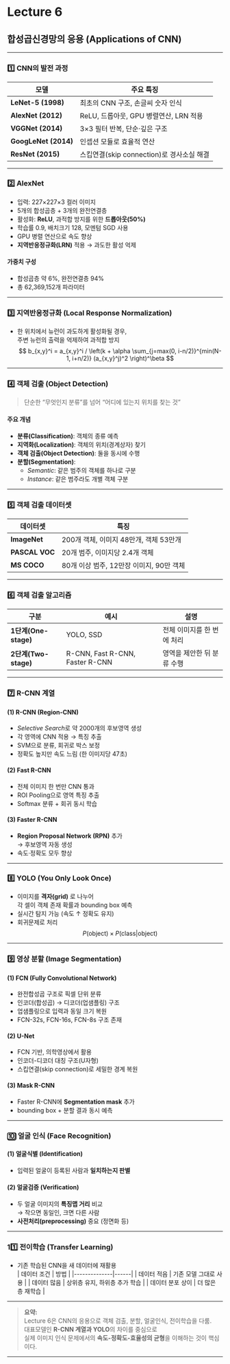 # Lecture 6  
## 합성곱신경망의 응용 (Applications of CNN)

---

### 1️⃣ CNN의 발전 과정
| 모델 | 주요 특징 |
|------|-----------|
| **LeNet-5 (1998)** | 최초의 CNN 구조, 손글씨 숫자 인식 |
| **AlexNet (2012)** | ReLU, 드롭아웃, GPU 병렬연산, LRN 적용 |
| **VGGNet (2014)** | 3×3 필터 반복, 단순·깊은 구조 |
| **GoogLeNet (2014)** | 인셉션 모듈로 효율적 연산 |
| **ResNet (2015)** | 스킵연결(skip connection)로 경사소실 해결 |

---

### 2️⃣ AlexNet
- 입력: 227×227×3 컬러 이미지  
- 5개의 합성곱층 + 3개의 완전연결층  
- 활성화: **ReLU**, 과적합 방지를 위한 **드롭아웃(50%)**  
- 학습률 0.9, 배치크기 128, 모멘텀 SGD 사용  
- GPU 병렬 연산으로 속도 향상  
- **지역반응정규화(LRN)** 적용 → 과도한 활성 억제  

#### 가중치 구성
- 합성곱층 약 6%, 완전연결층 94%  
- 총 62,369,152개 파라미터  

---

### 3️⃣ 지역반응정규화 (Local Response Normalization)
- 한 위치에서 뉴런이 과도하게 활성화될 경우,  
  주변 뉴런의 출력을 억제하여 과적합 방지  
$$
b_{x,y}^i = a_{x,y}^i / \left(k + \alpha \sum_{j=max(0, i-n/2)}^{min(N-1, i+n/2)} (a_{x,y}^j)^2 \right)^\beta
$$

---

### 4️⃣ 객체 검출 (Object Detection)
> 단순한 “무엇인지 분류”를 넘어 “어디에 있는지 위치를 찾는 것”

#### 주요 개념
- **분류(Classification)**: 객체의 종류 예측  
- **지역화(Localization)**: 객체의 위치(경계상자) 찾기  
- **객체 검출(Object Detection)**: 둘을 동시에 수행  
- **분할(Segmentation)**:
  - *Semantic*: 같은 범주의 객체를 하나로 구분  
  - *Instance*: 같은 범주라도 개별 객체 구분  

---

### 5️⃣ 객체 검출 데이터셋
| 데이터셋 | 특징 |
|-----------|------|
| **ImageNet** | 200개 객체, 이미지 48만개, 객체 53만개 |
| **PASCAL VOC** | 20개 범주, 이미지당 2.4개 객체 |
| **MS COCO** | 80개 이상 범주, 12만장 이미지, 90만 객체 |

---

### 6️⃣ 객체 검출 알고리즘
| 구분 | 예시 | 설명 |
|------|------|------|
| **1단계(One-stage)** | YOLO, SSD | 전체 이미지를 한 번에 처리 |
| **2단계(Two-stage)** | R-CNN, Fast R-CNN, Faster R-CNN | 영역을 제안한 뒤 분류 수행 |

---

### 7️⃣ R-CNN 계열
#### (1) R-CNN (Region-CNN)
- *Selective Search*로 약 2000개의 후보영역 생성  
- 각 영역에 CNN 적용 → 특징 추출  
- SVM으로 분류, 회귀로 박스 보정  
- 정확도 높지만 속도 느림 (한 이미지당 47초)

#### (2) Fast R-CNN
- 전체 이미지 한 번만 CNN 통과  
- ROI Pooling으로 영역 특징 추출  
- Softmax 분류 + 회귀 동시 학습  

#### (3) Faster R-CNN
- **Region Proposal Network (RPN)** 추가  
  → 후보영역 자동 생성  
- 속도·정확도 모두 향상

---

### 8️⃣ YOLO (You Only Look Once)
- 이미지를 **격자(grid)** 로 나누어  
  각 셀이 객체 존재 확률과 bounding box 예측  
- 실시간 탐지 가능 (속도 ↑ 정확도 유지)  
- 회귀문제로 처리  
$$
P(\text{object}) \times P(\text{class} | \text{object})
$$

---

### 9️⃣ 영상 분할 (Image Segmentation)

#### (1) FCN (Fully Convolutional Network)
- 완전합성곱 구조로 픽셀 단위 분류  
- 인코더(합성곱) → 디코더(업샘플링) 구조  
- 업샘플링으로 입력과 동일 크기 복원  
- FCN-32s, FCN-16s, FCN-8s 구조 존재

#### (2) U-Net
- FCN 기반, 의학영상에서 활용  
- 인코더-디코더 대칭 구조(U자형)  
- 스킵연결(skip connection)로 세밀한 경계 복원  

#### (3) Mask R-CNN
- Faster R-CNN에 **Segmentation mask** 추가  
- bounding box + 분할 결과 동시 예측  

---

### 🔟 얼굴 인식 (Face Recognition)

#### (1) 얼굴식별 (Identification)
- 입력된 얼굴이 등록된 사람과 **일치하는지 판별**

#### (2) 얼굴검증 (Verification)
- 두 얼굴 이미지의 **특징맵 거리** 비교  
  → 작으면 동일인, 크면 다른 사람  
- **사전처리(preprocessing)** 중요 (정면화 등)

---

### 11️⃣ 전이학습 (Transfer Learning)
- 기존 학습된 CNN을 새 데이터에 재활용  
| 데이터 조건 | 방법 |
|--------------|------|
| 데이터 적음 | 기존 모델 그대로 사용 |
| 데이터 많음 | 상위층 유지, 하위층 추가 학습 |
| 데이터 분포 상이 | 더 많은 층 재학습 |

---

> **요약:**  
> Lecture 6은 CNN의 응용으로 객체 검출, 분할, 얼굴인식, 전이학습을 다룸.  
> 대표모델인 **R-CNN 계열과 YOLO**의 차이를 중심으로  
> 실제 이미지 인식 문제에서의 **속도-정확도-효율성의 균형**을 이해하는 것이 핵심이다.

---
